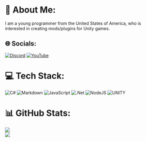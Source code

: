 # 💫 About Me:
I am a young programmer from the United States of America, who is interested in creating mods/plugins for Unity games.


## 🌐 Socials:
[![Discord](https://img.shields.io/badge/Discord-%237289DA.svg?logo=discord&logoColor=white)](https://discord.gg/https://discord.gg/rxSEV6PqJu ) [![YouTube](https://img.shields.io/badge/YouTube-%23FF0000.svg?logo=YouTube&logoColor=white)](https://youtube.com/@crafterbot668) 

# 💻 Tech Stack:
![C#](https://img.shields.io/badge/c%23-%23239120.svg?style=for-the-badge&logo=c-sharp&logoColor=white) ![Markdown](https://img.shields.io/badge/markdown-%23000000.svg?style=for-the-badge&logo=markdown&logoColor=white) ![JavaScript](https://img.shields.io/badge/javascript-%23323330.svg?style=for-the-badge&logo=javascript&logoColor=%23F7DF1E) ![.Net](https://img.shields.io/badge/.NET-5C2D91?style=for-the-badge&logo=.net&logoColor=white) ![NodeJS](https://img.shields.io/badge/node.js-6DA55F?style=for-the-badge&logo=node.js&logoColor=white) ![UNITY](https://img.shields.io/badge/Unity-%2320232a.svg?style=for-the-badge&logo=unity&logoColor=white)
# 📊 GitHub Stats:
![](https://github-readme-stats.vercel.app/api?username=crafterbotofficial&theme=dark&hide_border=false&include_all_commits=true&count_private=true)<br/>
![](https://github-readme-streak-stats.herokuapp.com/?user=crafterbotofficial&theme=dark&hide_border=false)<br/>
<!--![](https://github-readme-stats.vercel.app/api/top-langs/?username=crafterbotofficial&theme=dark&hide_border=false&include_all_commits=true&count_private=true&layout=compact) -->

<!-- Proudly created with GPRM ( https://gprm.itsvg.in ) -->
